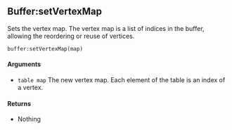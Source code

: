 Buffer:setVertexMap
---

Sets the vertex map.  The vertex map is a list of indices in the buffer,
allowing the reordering or reuse of vertices.

    buffer:setVertexMap(map)

#### Arguments

- `table map` The new vertex map.  Each element of the table is an index of a vertex.

#### Returns

- Nothing
